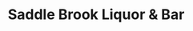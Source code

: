 ---
title: "Saddle Brook Liquor & Bar"
url: /saddle-brook/saddle-brook-liquor-and-bar/
shop: alcohol
---